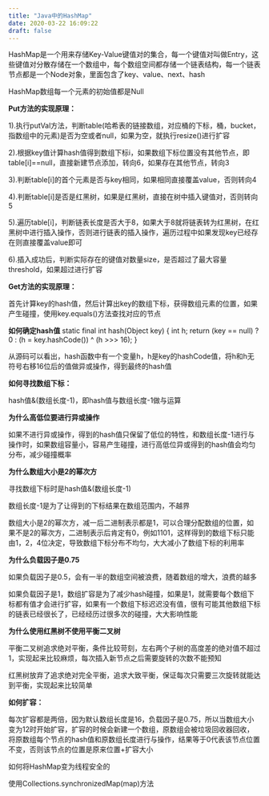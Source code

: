 ```yaml
---
title: "Java中的HashMap"
date: 2020-03-22 16:09:22
draft: false
---
```

HashMap是一个用来存储Key-Value键值对的集合，每一个键值对叫做Entry，这些键值对分散存储在一个数组中，每个数组空间都存储一个链表结构，每一个链表节点都是一个Node对象，里面包含了key、value、next、hash

HashMap数组每一个元素的初始值都是Null

**Put方法的实现原理：**

1).执行putVal方法，判断table(哈希表的链接数组，对应桶的下标，桶，bucket，指数组中的元素)是否为空或者null，如果为空，就执行resize()进行扩容

2).根据key值计算hash值得到数组下标i，如果数组下标位置没有其他节点，即table[i]==null，直接新建节点添加，转向6，如果存在其他节点，转向3

3).判断table[i]的首个元素是否与key相同，如果相同直接覆盖value，否则转向4

4).判断table[i]是否是红黑树，如果是红黑树，直接在树中插入键值对，否则转向5

5).遍历table[i]，判断链表长度是否大于8，如果大于8就将链表转为红黑树，在红黑树中进行插入操作，否则进行链表的插入操作，遍历过程中如果发现key已经存在则直接覆盖value即可

6).插入成功后，判断实际存在的键值对数量size，是否超过了最大容量threshold，如果超过进行扩容

**Get方法的实现原理：**

首先计算key的hash值，然后计算出key的数组下标，获得数组元素的位置，如果产生碰撞，使用key.equals()方法查找对应的节点

**如何确定hash值**
static final int hash(Object key) { int h; return (key == null) ? 0 : (h = key.hashCode()) ^ (h >>> 16); }

从源码可以看出，hash函数中有一个变量h，h是key的hashCode值，将h和h无符号右移16位后的值做异或操作，得到最终的hash值

**如何寻找数组下标：**

hash值&(数组长度-1)，即hash值与数组长度-1做与运算

**为什么高低位要进行异或操作**

如果不进行异或操作，得到的hash值只保留了低位的特性，和数组长度-1进行与操作时，如果数组容量小，容易产生碰撞，进行高低位异或得到的hash值会均匀分布，减少碰撞概率

**为什么数组大小是2的幂次方**

寻找数组下标时是hash值&(数组长度-1)

数组长度-1是为了让得到的下标结果在数组范围内，不越界

数组大小是2的幂次方，减一后二进制表示都是1，可以合理分配数组的位置，如果不是2的幂次方，二进制表示后肯定有0，例如1101，这样得到的数组下标只能由1，2，4位决定，导致数组下标分布不均匀，大大减小了数组下标的利用率

**为什么负载因子是0.75**

如果负载因子是0.5，会有一半的数组空间被浪费，随着数组的增大，浪费的越多

如果负载因子是1，数组扩容是为了减少hash碰撞，如果是1，就需要每个数组下标都有值才会进行扩容，如果有一个数组下标迟迟没有值，很有可能其他数组下标的链表已经很长了，已经经历过很多次的碰撞，大大影响性能

**为什么使用红黑树不使用平衡二叉树**

平衡二叉树追求绝对平衡，条件比较苛刻，左右两个子树的高度差的绝对值不超过1，实现起来比较麻烦，每次插入新节点之后需要旋转的次数不能预知

红黑树放弃了追求绝对完全平衡，追求大致平衡，保证每次只需要三次旋转就能达到平衡，实现起来比较简单

**如何扩容：**

每次扩容都是两倍，因为默认数组长度是16，负载因子是0.75，所以当数组大小变为12时开始扩容，扩容的时候会新建一个数组，原数组会被垃圾回收器回收，将原数组每个节点的hash值和原数组长度进行与操作，结果等于0代表该节点位置不变，否则该节点的位置是原来位置+扩容大小

如何将HashMap变为线程安全的

使用Collections.synchronizedMap(map)方法